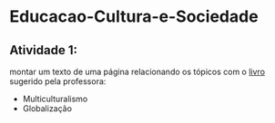 # Educacao-Cultura-e-Sociedade

## Atividade 1:
montar um texto de uma página relacionando os tópicos com o [livro](https://1drv.ms/b/s!Aue_N9XK0vCkgZMY_x1qHHK2gWuBTA) sugerido pela professora:
 - Multiculturalismo
 - Globalização
